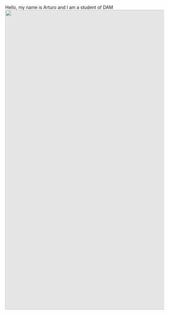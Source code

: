 Hello, my name is Arturo and I am a student of DAM 
<img style="display: block;-webkit-user-select: none;margin: auto;cursor: zoom-in;background-color: hsl(0, 0%, 90%);" src="https://raw.githubusercontent.com/M0nica/M0nica/main/octomonica/m0nica-octocat-rotating.gif" width="945" height="945">
